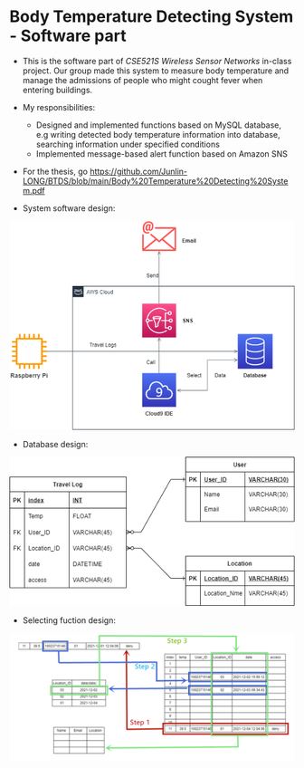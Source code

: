 # Body Temperature Detecting System - Software part

- This is the software part of *CSE521S Wireless Sensor Networks* in-class project. 
Our group made this system to measure body temperature and manage the admissions of people who might cought fever when entering buildings.

- My responsibilities:  
  - Designed and implemented functions based on MySQL database, e.g writing detected body temperature information into database, searching information under specified conditions
  - Implemented message-based alert function based on Amazon SNS
  
- For the thesis, go <https://github.com/Junlin-LONG/BTDS/blob/main/Body%20Temperature%20Detecting%20System.pdf>

- System software design:

![](https://github.com/Junlin-LONG/BTDS/blob/main/Data%20Flow%20Diagram.png)
 
- Database design:

![](https://github.com/Junlin-LONG/BTDS/blob/main/entity%20relationship%20diagram.png)

- Selecting fuction design: 

![](https://github.com/Junlin-LONG/BTDS/blob/main/select.png)


